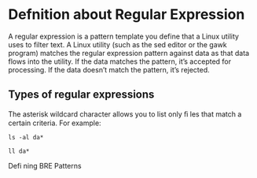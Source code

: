 # Defnition about Regular Expression
A regular expression is a pattern template you define that a Linux utility uses to filter text. A Linux utility (such as the sed editor or the gawk program) matches the regular expression pattern against data as that data flows into the utility. If the data matches the pattern, it’s accepted for processing. If the data doesn’t match the pattern, it’s rejected.

## Types of regular expressions
The asterisk wildcard character allows you to list only ﬁ les that match a certain criteria. For example:

    ls -al da*

    ll da*

Defi ning BRE Patterns
